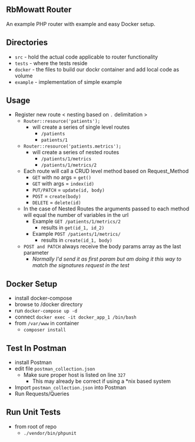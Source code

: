 

## RbMowatt Router
An example PHP router with example and easy Docker setup.

## Directories
- `src` - hold the actual code applicable to router functionality
- `tests` - where the tests reside
- `docker` - the files to build our dockr container and add local code as volume
- `example` - implementation of simple example

## Usage
- Register new route < nesting based on `.` delimitation > 
	- `Router::resource('patients');`
		- will create a series of single level routes
			- `/patients`
			- `patients/1`
	- `Router::resource('patients.metrics');`
		- will create a series of nested routes
			- `/patients/1/metrics`
			- `/patients/1/metrics/2`
	- Each route will call a CRUD level method based on Request_Method
		- `GET` with no args = `get()`
		- `GET` with args = `index(id)`
		- `PUT/PATCH` = `update(id, body)`
		- `POST` = `create(body)`
		- `DELETE` = `delete(id)`
	- In the case of Nested Routes the arguments passed to each method will equal the number of variables in the url
		- Example `GET /patients/1/metrics/2`
			- results in `get(id_1, id_2)`
		- Example `POST /patients/1/metrics/`
			- results in `create(id_1, body)`
	- `POST and PATCH` always receive the body params array as the last parameter	
		- *Normally I'd send it as first param but am doing it this way to match the signatures request in the test*

## Docker Setup
- install docker-compose
- browse to /docker directory
- run `docker-compose up -d`
- connect `docker exec -it docker_app_1 /bin/bash`
- from `/var/www` in container
	- `composer install`
## Test In Postman
- install Postman
- edit file `postman_collection.json`
	- Make sure proper host is listed on line `327`
		- This may already be correct if using a *nix based system
- Import `postman_collection.json` into Postman
- Run Requests/Queries
## Run Unit Tests
- from root of repo
	- `./vendor/bin/phpunit`



